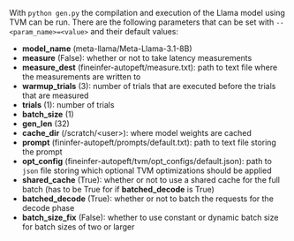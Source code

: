 With `python gen.py` the compilation and execution of the Llama model using TVM can be run. There are the following parameters that can be set with `--<param_name>=<value>` and their default values:
- **model_name** (meta-llama/Meta-Llama-3.1-8B)
- **measure** (False): whether or not to take latency measurements
- **measure_dest** (fineinfer-autopeft/measure.txt): path to text file where the measurements are written to
- **warmup_trials** (3): number of trials that are executed before the trials that are measured
- **trials** (1): number of trials
- **batch_size** (1)
- **gen_len** (32)
- **cache_dir** (/scratch/\<user>): where model weights are cached
- **prompt** (fininfer-autopeft/prompts/default.txt): path to text file storing the prompt
- **opt_config** (fineinfer-autopeft/tvm/opt_configs/default.json): path to `json` file storing which optional TVM optimizations should be applied
- **shared_cache** (True): whether or not to use a shared cache for the full batch (has to be True for if **batched_decode** is True)
- **batched_decode** (True): whether or not to batch the requests for the decode phase
- **batch_size_fix** (False): whether to use constant or dynamic batch size for batch sizes of two or larger
